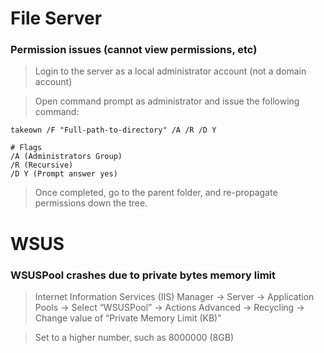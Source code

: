 # File Server

### Permission issues (cannot view permissions, etc)

> Login to the server as a local administrator account (not a domain account)

> Open command prompt as administrator and issue the following command:

```
takeown /F "Full-path-to-directory" /A /R /D Y
```

```
# Flags
/A (Administrators Group)
/R (Recursive)
/D Y (Prompt answer yes)
```

> Once completed, go to the parent folder, and re-propagate permissions down the tree.

# WSUS

### WSUSPool crashes due to private bytes memory limit

> Internet Information Services (IIS) Manager -> Server -> Application Pools -> Select “WSUSPool” -> Actions Advanced -> Recycling -> Change value of “Private Memory Limit (KB)”

> Set to a higher number, such as 8000000 (8GB)
